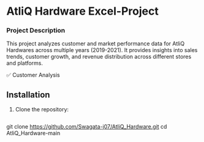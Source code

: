 # AtliQ Hardware Excel-Project

### Project Description
This project analyzes customer and market performance data for AtliQ Hardwares across multiple years (2019-2021). It provides insights into sales trends, customer growth, and revenue distribution across different stores and platforms.

✅ Customer Analysis 


## Installation  
1. Clone the repository:  
   ```sh
  git clone https://github.com/Swagata-j07/AtliQ_Hardware.git
  cd AtliQ_Hardware-main
 
